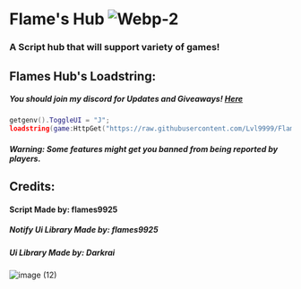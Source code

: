 # Flame's Hub ![Webp-_2_](https://github.com/user-attachments/assets/72a94e35-c60b-46d0-8cff-fec01e925877)

### A Script hub that will support variety of games!

## Flames Hub's Loadstring:
##### You should join my discord for Updates and Giveaways! [Here](https://discord.gg/flame1st)
```lua
getgenv().ToggleUI = "J";
loadstring(game:HttpGet("https://raw.githubusercontent.com/Lvl9999/FlamesW/new/Launcher"))();
```
##### Warning: Some features might get you banned from being reported by players.
  
## Credits:

#### Script Made by: flames9925
##### Notify Ui Library Made by: flames9925
##### Ui Library Made by: Darkrai

![image (12)](https://github.com/user-attachments/assets/f7d4947c-8c08-4e52-9301-7e8c3c1b8fa2)
